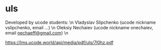 # uls

Developed by ucode students: \n
Vladyslav Slipchenko (ucode nickname vslipchenko, email ...) \n
Oleksiy Nechaiev (ucode nickname onechaiev, email nechaeff@gmail.com) \n

https://lms.ucode.world/api/media/pdf/uls/7l0hz.pdf
